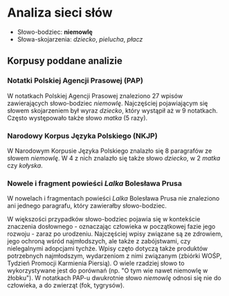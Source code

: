 # Analiza sieci słów
* Słowo-bodziec: **niemowlę**
* Słowa-skojarzenia: _dziecko_, _pielucha_, _płacz_

## Korpusy poddane analizie
### Notatki Polskiej Agencji Prasowej (PAP)
W notatkach Polskiej Agencji Prasowej znaleziono 27 wpisów zawierających słowo-bodziec _niemowlę_.
Najczęściej pojawiającym się słowem skojarzeniem był wyraz _dziecko_, który wystąpił aż w 9 notatkach.
Często występowało także słowo _matka_ (5 razy).
### Narodowy Korpus Języka Polskiego (NKJP)
W Narodowym Korpusie Języka Polskiego znalazło się 8 paragrafów ze słowem _niemowlę_.
W 4 z nich znalazło się także słowo _dziecko_, w 2 _matka_ czy _kołyska_.
### Nowele i fragment powieści _Lalka_ Bolesława Prusa
W nowelach i fragmentach powieści _Lalka_ Bolesława Prusa nie znaleziono ani jednego paragrafu, który zawierałby słowo-bodziec.

W większości przypadków słowo-bodziec pojawia się w kontekście znaczenia dosłownego - oznaczając człowieka w początkowej fazie jego rozwoju - zaraz po urodzeniu. Najczęściej wpisy związane są ze zdrowiem, jego ochroną wśród najmłodszych, ale także z zabójstwami, czy nielegalnymi adopcjami tychże. Wpisy częto dotyczą także produktów potrzebnych najmłodszym, wydarzeniom z nimi związanym (zbiórki WOŚP, Tydzień Promocji Karmienia Piersią). O wiele rzadziej słowo to wykorzystywane jest do porównań (np. "O tym wie nawet niemowlę w żłobku"). W notatkach PAP-u dwukrotnie słowo _niemowlę_ odnosi się nie do człowieka, a do zwierząt (fok, tygrysów).